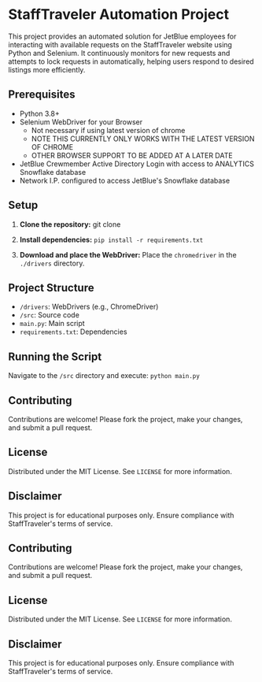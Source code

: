 # StaffTraveler Automation Project

This project provides an automated solution for JetBlue employees for interacting with available requests on the StaffTraveler website using Python and Selenium. It continuously monitors for new requests and attempts to lock requests in automatically, helping users respond to desired listings more efficiently.

## Prerequisites

- Python 3.8+
- Selenium WebDriver for your Browser
  - Not necessary if using latest version of chrome
  - NOTE THIS CURRENTLY ONLY WORKS WITH THE LATEST VERSION OF CHROME
  - OTHER BROWSER SUPPORT TO BE ADDED AT A LATER DATE
- JetBlue Crewmember Active Directory Login with access to ANALYTICS Snowflake database
- Network I.P. configured to access JetBlue's Snowflake database

## Setup

1. **Clone the repository:**
git clone <repository-url>

2. **Install dependencies:**
`pip install -r requirements.txt`

3. **Download and place the WebDriver:**
Place the `chromedriver` in the `./drivers` directory.

## Project Structure

- `/drivers`: WebDrivers (e.g., ChromeDriver)
- `/src`: Source code
- `main.py`: Main script
- `requirements.txt`: Dependencies

## Running the Script

Navigate to the `/src` directory and execute:
`python main.py`

## Contributing

Contributions are welcome! Please fork the project, make your changes, and submit a pull request.

## License

Distributed under the MIT License. See `LICENSE` for more information.

## Disclaimer

This project is for educational purposes only. Ensure compliance with StaffTraveler's terms of service.


## Contributing

Contributions are welcome! Please fork the project, make your changes, and submit a pull request.

## License

Distributed under the MIT License. See `LICENSE` for more information.

## Disclaimer

This project is for educational purposes only. Ensure compliance with StaffTraveler's terms of service.


